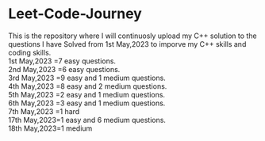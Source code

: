 # Leet-Code-Journey
This is the repository where I will continuosly upload my C++ solution to the questions I have Solved from 1st May,2023 to imporve my C++ skills and coding skills.
<br>
1st May,2023 =7 easy questions.<br>
2nd May,2023 =6 easy questions.<br>
3rd May,2023 =9 easy and 1 medium questions.<br>
4th May,2023 =8 easy and 2 medium questions.<br>
5th May,2023 =2 easy and 1 medium questions.<br>
6th May,2023 =3 easy and 1 medium questions.<br>
7th May,2023 =1 hard<br>
17th May,2023=1 easy and 6 medium questions.<br>
18th May,2023=1 medium<br>
